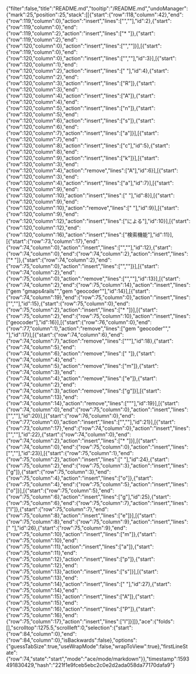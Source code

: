 {"filter":false,"title":"README.md","tooltip":"/README.md","undoManager":{"mark":25,"position":25,"stack":[[{"start":{"row":118,"column":42},"end":{"row":119,"column":0},"action":"insert","lines":["",""],"id":2},{"start":{"row":119,"column":0},"end":{"row":119,"column":2},"action":"insert","lines":["* "]},{"start":{"row":119,"column":2},"end":{"row":120,"column":0},"action":"insert","lines":["",""]}],[{"start":{"row":119,"column":0},"end":{"row":120,"column":0},"action":"insert","lines":["",""],"id":3}],[{"start":{"row":120,"column":1},"end":{"row":120,"column":2},"action":"insert","lines":[" "],"id":4},{"start":{"row":120,"column":2},"end":{"row":120,"column":3},"action":"insert","lines":["R"]},{"start":{"row":120,"column":3},"end":{"row":120,"column":4},"action":"insert","lines":["A"]},{"start":{"row":120,"column":4},"end":{"row":120,"column":5},"action":"insert","lines":["n"]},{"start":{"row":120,"column":5},"end":{"row":120,"column":6},"action":"insert","lines":["s"]},{"start":{"row":120,"column":6},"end":{"row":120,"column":7},"action":"insert","lines":["a"]}],[{"start":{"row":120,"column":7},"end":{"row":120,"column":8},"action":"insert","lines":["c"],"id":5},{"start":{"row":120,"column":8},"end":{"row":120,"column":9},"action":"insert","lines":["k"]}],[{"start":{"row":120,"column":3},"end":{"row":120,"column":4},"action":"remove","lines":["A"],"id":6}],[{"start":{"row":120,"column":3},"end":{"row":120,"column":4},"action":"insert","lines":["a"],"id":7}],[{"start":{"row":120,"column":9},"end":{"row":120,"column":10},"action":"insert","lines":[" "],"id":8}],[{"start":{"row":120,"column":9},"end":{"row":120,"column":10},"action":"remove","lines":[" "],"id":9}],[{"start":{"row":120,"column":9},"end":{"row":120,"column":12},"action":"insert","lines":["による"],"id":10}],[{"start":{"row":120,"column":12},"end":{"row":120,"column":16},"action":"insert","lines":["検索機能"],"id":11}],[{"start":{"row":73,"column":17},"end":{"row":74,"column":0},"action":"insert","lines":["",""],"id":12},{"start":{"row":74,"column":0},"end":{"row":74,"column":2},"action":"insert","lines":["* "]},{"start":{"row":74,"column":2},"end":{"row":75,"column":0},"action":"insert","lines":["",""]}],[{"start":{"row":74,"column":2},"end":{"row":75,"column":0},"action":"remove","lines":["",""],"id":13}],[{"start":{"row":74,"column":2},"end":{"row":75,"column":14},"action":"insert","lines":["gem \"gmaps4rails\"","gem \"geocoder\""],"id":14}],[{"start":{"row":74,"column":19},"end":{"row":75,"column":0},"action":"insert","lines":["",""],"id":15},{"start":{"row":75,"column":0},"end":{"row":75,"column":2},"action":"insert","lines":["* "]}],[{"start":{"row":75,"column":2},"end":{"row":75,"column":10},"action":"insert","lines":["geocoder"],"id":16}],[{"start":{"row":76,"column":0},"end":{"row":77,"column":1},"action":"remove","lines":["gem \"geocoder\""," "],"id":17}],[{"start":{"row":74,"column":6},"end":{"row":74,"column":7},"action":"remove","lines":["\""],"id":18},{"start":{"row":74,"column":5},"end":{"row":74,"column":6},"action":"remove","lines":[" "]},{"start":{"row":74,"column":4},"end":{"row":74,"column":5},"action":"remove","lines":["m"]},{"start":{"row":74,"column":3},"end":{"row":74,"column":4},"action":"remove","lines":["e"]},{"start":{"row":74,"column":2},"end":{"row":74,"column":3},"action":"remove","lines":["g"]}],[{"start":{"row":74,"column":13},"end":{"row":74,"column":14},"action":"remove","lines":["\""],"id":19}],[{"start":{"row":74,"column":0},"end":{"row":75,"column":0},"action":"insert","lines":["",""],"id":20}],[{"start":{"row":76,"column":0},"end":{"row":77,"column":0},"action":"insert","lines":["",""],"id":21}],[{"start":{"row":73,"column":17},"end":{"row":74,"column":0},"action":"insert","lines":["",""],"id":22},{"start":{"row":74,"column":0},"end":{"row":74,"column":2},"action":"insert","lines":["* "]}],[{"start":{"row":74,"column":0},"end":{"row":75,"column":0},"action":"insert","lines":["",""],"id":23}],[{"start":{"row":75,"column":1},"end":{"row":75,"column":2},"action":"insert","lines":[" "],"id":24},{"start":{"row":75,"column":2},"end":{"row":75,"column":3},"action":"insert","lines":["g"]},{"start":{"row":75,"column":3},"end":{"row":75,"column":4},"action":"insert","lines":["o"]},{"start":{"row":75,"column":4},"end":{"row":75,"column":5},"action":"insert","lines":["o"]}],[{"start":{"row":75,"column":5},"end":{"row":75,"column":6},"action":"insert","lines":["g"],"id":25},{"start":{"row":75,"column":6},"end":{"row":75,"column":7},"action":"insert","lines":["l"]},{"start":{"row":75,"column":7},"end":{"row":75,"column":8},"action":"insert","lines":["e"]}],[{"start":{"row":75,"column":8},"end":{"row":75,"column":9},"action":"insert","lines":[" "],"id":26},{"start":{"row":75,"column":9},"end":{"row":75,"column":10},"action":"insert","lines":["m"]},{"start":{"row":75,"column":10},"end":{"row":75,"column":11},"action":"insert","lines":["a"]},{"start":{"row":75,"column":11},"end":{"row":75,"column":12},"action":"insert","lines":["p"]},{"start":{"row":75,"column":12},"end":{"row":75,"column":13},"action":"insert","lines":["s"]}],[{"start":{"row":75,"column":13},"end":{"row":75,"column":14},"action":"insert","lines":[" "],"id":27},{"start":{"row":75,"column":14},"end":{"row":75,"column":15},"action":"insert","lines":["A"]},{"start":{"row":75,"column":15},"end":{"row":75,"column":16},"action":"insert","lines":["P"]},{"start":{"row":75,"column":16},"end":{"row":75,"column":17},"action":"insert","lines":["I"]}]]},"ace":{"folds":[],"scrolltop":1275.5,"scrollleft":0,"selection":{"start":{"row":84,"column":0},"end":{"row":84,"column":0},"isBackwards":false},"options":{"guessTabSize":true,"useWrapMode":false,"wrapToView":true},"firstLineState":{"row":74,"state":"start","mode":"ace/mode/markdown"}},"timestamp":1593491830429,"hash":"221f1e9fceb5ebc2c0e2d2ada058da77170dafa9"}